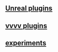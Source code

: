 ## [Unreal plugins](/c/ware/ueplugins)

## [vvvv plugins](/c/ware/vvvvplugins)

## [experiments](/c/ware/exp)